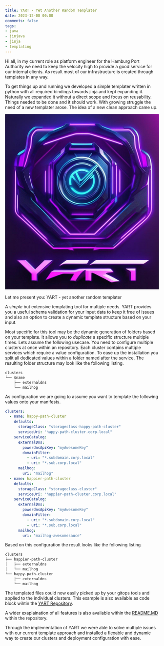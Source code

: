 ```yaml
---
title: YART - Yet Another Random Templater
date: 2023-12-08 00:00 
comments: false 
tags:
- java
- jinjava
- jinja
- templating
---
```


Hi all,
in my current role as platform engineer for the Hamburg Port Authority we need to keep the velocity high to provide a good service for our internal clients. As result most of our infrastructure is created through templates in any way. 

To get things up and running we developed a simple templater written in python with all required bindings towards jinja and kept expanding it. Naturally we expanded it without a direct scope and focus on reusability. Things needed to be done and it should work.
With growing struggle the need of a new templater arose. The idea of a new clean approach came up. 

![yart_logo](https://github.com/deB4SH/YART/blob/main/misc/logo.png?raw=true)

Let me present you: YART - yet another random templater

A *simple* but extensive templating tool for multiple needs. 
YART provides you a useful schema validation for your input data to keep it free of issues and also an option to create a dynamic template structure based on your input. 

Most specific for this tool may be the dynamic generation of folders based on your template. 
It allows you to *duplicate* a specific structure multiple times. 
Lets assume the following usecase.
You need to configure multiple clusters at once within an repository. 
Each cluster contains multiple services which require a value configuration.
To ease up the installation you split all dedicated values within a folder named after the service.
The resulting folder structure may look like the following listing.

```console
clusters
└── $name
    ├── externaldns
    └── mailhog
```

As configuration we are going to assume you want to template the following values onto your manifests.

```yaml
clusters:
  - name: happy-path-cluster
    defaults:
      storageClass: "storageclass-happy-path-cluster"
      serviceUri: "happy-path-cluster.corp.local"
    serviceCatalog:
      externalDns:
        powerdnsApiKey: "myAwesomeKey"
        domainFilter:
          - uri: "*.subdomain.corp.local"
          - uri: "*.sub.corp.local"
      mailhog:
        uri: "mailhog"
  - name: happier-path-cluster
    defaults:
      storageClass: "storageclass-cluster"
      serviceUri: "happier-path-cluster.corp.local"
    serviceCatalog:
      externalDns:
        powerdnsApiKey: "myAwesomeKey"
        domainFilter:
          - uri: "*.subdomain.corp.local"
          - uri: "*.sub.corp.local"
      mailhog:
        uri: "mailhog-awesomesauce"
```

Based on this configuration the result looks like the following listing

```console
clusters
├── happier-path-cluster
│   ├── externaldns
│   └── mailhog
└── happy-path-cluster
    ├── externaldns
    └── mailhog
```

The templated files could now easily picked up by your gitops tools and applied to the individual clusters.
This example is also available as code block wihtin the [YART Repository](https://github.com/deB4SH/YART/tree/main/src/test/resources/test_cases/05_complex_subschema).

A wider exaplaination of all features is also available within the [README.MD](https://github.com/deB4SH/YART/blob/main/README.md) within the repository. 

Through the implementation of YART we were able to solve multiple issues with our current template approach and installed a flexable and dynamic way to create our clusters and deployment configuration with ease.
